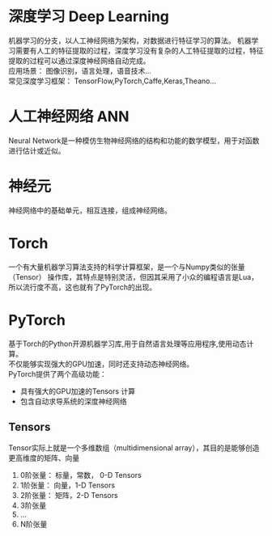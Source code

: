 # 深度学习 Deep Learning
机器学习的分支，以人工神经网络为架构，对数据进行特征学习的算法。
机器学习需要有人工的特征提取的过程，深度学习没有复杂的人工特征提取的过程，特征提取的过程可以通过深度神经网络自动完成。  
应用场景： 图像识别，语言处理，语音技术...   
常见深度学习框架： TensorFlow,PyTorch,Caffe,Keras,Theano...  

# 人工神经网络 ANN
Neural Network是一种模仿生物神经网络的结构和功能的数学模型，用于对函数进行估计或近似。

# 神经元
神经网络中的基础单元，相互连接，组成神经网络。  

# Torch
一个有大量机器学习算法支持的科学计算框架，是一个与Numpy类似的张量（Tensor） 操作库，其特点是特别灵活，但因其采用了小众的编程语言是Lua，所以流行度不高，这也就有了PyTorch的出现。  

# PyTorch
基于Torch的Python开源机器学习库,用于自然语言处理等应用程序,使用动态计算。  
不仅能够实现强大的GPU加速，同时还支持动态神经网络。   
PyTorch提供了两个高级功能： 
* 具有强大的GPU加速的Tensors 计算 
* 包含自动求导系统的深度神经网络

## Tensors 
Tensor实际上就是一个多维数组（multidimensional array），其目的是能够创造更高维度的矩阵、向量
1. 0阶张量： 标量，常数， 0-D Tensors
2. 1阶张量： 向量，1-D Tensors
3. 2阶张量： 矩阵，2-D Tensors
4. 3阶张量
5. ...
6. N阶张量